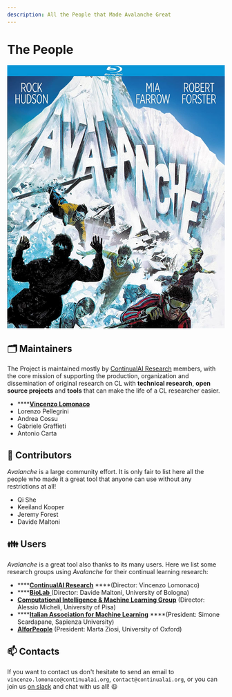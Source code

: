 ```yaml
---
description: All the People that Made Avalanche Great
---
```


# The People

![](../.gitbook/assets/avalanche_movie.jpg)

## 🗂️ Maintainers 

The Project is maintained mostly by [ContinualAI Research](https://www.continualai.org/research) members, with the core mission of supporting the production, organization and dissemination of original research on CL with **technical research**, **open source projects** and **tools** that can make the life of a CL researcher easier.

* \*\*\*\*[**Vincenzo Lomonaco**](https://www.vincenzolomonaco.com/) 
* Lorenzo Pellegrini 
* Andrea Cossu
* Gabriele Graffieti
* Antonio Carta 

## 🔨 Contributors 

_Avalanche_ is a large community effort. It is only fair to list here all the people who made it a great tool that anyone can use without any restrictions at all!

* Qi She
* Keeiland Kooper
* Jeremy Forest
* Davide Maltoni

## 👪 Users

_Avalanche_ is a great tool also thanks to its many users. Here we list some research groups using _Avalanche_ for their continual learning research:

* \*\*\*\*[**ContinualAI Research**](https://www.continualai.org/research/) ****\(Director: Vincenzo Lomonaco\)
* \*\*\*\*[**BioLab** ](http://biolab.csr.unibo.it/home.asp)\(Director: Davide Maltoni, University of Bologna\)
* [**Computational Intelligence & Machine Learning Group**](http://ciml.di.unipi.it/index.html) \(Director: Alessio Micheli, University of Pisa\)
* \*\*\*\*[**Italian Association for Machine Learning**](https://iaml.it/) ****\(President: Simone Scardapane,  Sapienza University\)
* [**AIforPeople**](https://www.aiforpeople.org/) \(President: Marta Ziosi, University of Oxford\)

## 📫 Contacts 

If you want to contact us don't hesitate to send an email to `vincenzo.lomonaco@continualai.org`, `contact@continualai.org`, or you can join us [on slack](https://join.slack.com/t/continualai/shared_invite/enQtNjQxNDYwMzkxNzk0LTBhYjg2MjM0YTM2OWRkNDYzOGE0ZTIzNDQ0ZGMzNDE3ZGUxNTZmNmM1YzJiYzgwMTkyZDQxYTlkMTI3NzZkNjU) and chat with us all! 😃

